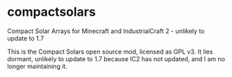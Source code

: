 compactsolars
=============

Compact Solar Arrays for Minecraft and IndustrialCraft 2 - unlikely to update to 1.7

This is the Compact Solars open source mod, licensed as GPL v3. It lies dormant, unlikely to update to 1.7 
because IC2 has not updated, and I am no longer maintaining it.
